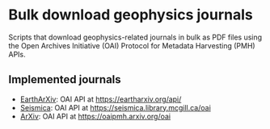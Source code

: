 # Bulk download geophysics journals
Scripts that download geophysics-related journals in bulk as PDF files using the Open Archives Initiative (OAI) Protocol for Metadata Harvesting (PMH) APIs.

## Implemented journals
* [EarthArXiv](https://eartharxiv.org): OAI API at https://eartharxiv.org/api/
* [Seismica](https://seismica.library.mcgill.ca): OAI API at https://seismica.library.mcgill.ca/oai
* [ArXiv](https://arxiv.org): OAI API at https://oaipmh.arxiv.org/oai
